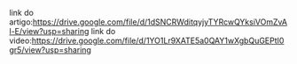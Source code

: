 link do artigo:https://drive.google.com/file/d/1dSNCRWditqyjyTYRcwQYksiVOmZvAl-E/view?usp=sharing
link do video:https://drive.google.com/file/d/1YO1Lr9XATE5a0QAY1wXgbQuGEPtI0gr5/view?usp=sharing